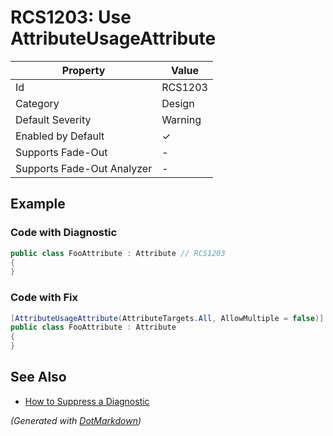 # RCS1203: Use AttributeUsageAttribute

| Property                    | Value    |
| --------------------------- | -------- |
| Id                          | RCS1203  |
| Category                    | Design   |
| Default Severity            | Warning  |
| Enabled by Default          | &#x2713; |
| Supports Fade\-Out          | \-       |
| Supports Fade\-Out Analyzer | \-       |

## Example

### Code with Diagnostic

```csharp
public class FooAttribute : Attribute // RCS1203
{
}
```

### Code with Fix

```csharp
[AttributeUsageAttribute(AttributeTargets.All, AllowMultiple = false)]
public class FooAttribute : Attribute
{
}
```

## See Also

* [How to Suppress a Diagnostic](../HowToConfigureAnalyzers.md#how-to-suppress-a-diagnostic)


*\(Generated with [DotMarkdown](http://github.com/JosefPihrt/DotMarkdown)\)*